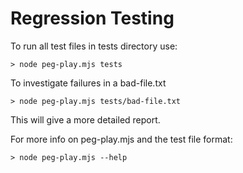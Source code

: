 #   Regression Testing

To run all test files in tests directory use:

    > node peg-play.mjs tests

To investigate failures in a bad-file.txt

    > node peg-play.mjs tests/bad-file.txt

This will give a more detailed report.

For more info on peg-play.mjs and the test file format:

    > node peg-play.mjs --help

